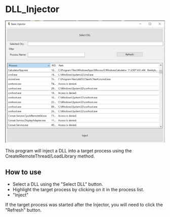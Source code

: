 # DLL_Injector

![Weee](https://github.com/UtterVitriol/DLL_Injector/blob/main/win.PNG)

This program will inject a DLL into a target process using the CreateRemoteThread/LoadLibrary method.


## How to use
- Select a DLL using the "Select DLL" button.
- Highlight the target process by clicking on it in the process list. 
- "Inject"

If the target process was started after the Injector, you will need to click the "Refresh" button.



